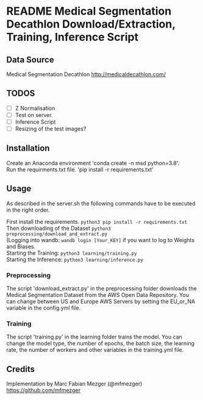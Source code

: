 # README Medical Segmentation Decathlon Download/Extraction, Training, Inference Script

## Data Source

Medical Segmentation Decathlon http://medicaldecathlon.com/

## TODOS

- [ ] Z Normalisation
- [ ] Test on server.
- [ ] Inference Script
- [ ] Resizing of the test images?

## Installation

Create an Anaconda environment 'conda create -n msd python=3.8'.  
Run the requirments.txt file. 'pip install -r requirements.txt'

## Usage

As described in the server.sh the following commands have to be executed in the right order.

First install the requirements. `python3 pip install -r requirements.txt`
Then downloading of the Dataset `python3 preprocessing/download_and_extract.py`  
(Logging into wandb: `wandb login [Your_KEY]` if you want to log to Weights and Biases.    
Starting the Training: `python3 learning/training.py`     
Starting the Inference: `python3 learning/inference.py`    


### Preprocessing

The script 'download_extract.py' in the preprocessing folder downloads the Medical Segmentation Dataset from the AWS
Open Data Repository. You can change between US and Europe AWS Servers by setting the EU_or_NA variable in the
config.yml file.

### Training

The script 'training.py' in the learning folder trains the model. You can change the model type, the number of epochs,
the batch size, the learning rate, the number of workers and other variables in the training.yml file.

## Credits

Implementation by Marc Fabian Mezger (@mfmezger) https://github.com/mfmezger
